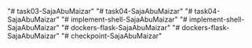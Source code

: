 "# task03-SajaAbuMaizar" 
"# task04-SajaAbuMaizar" 
"# task04-SajaAbuMaizar" 
"# implement-shell-SajaAbuMaizar" 
"# implement-shell-SajaAbuMaizar" 
"# dockers-flask-SajaAbuMaizar" 
"# dockers-flask-SajaAbuMaizar" 
"# checkpoint-SajaAbuMaizar" 
